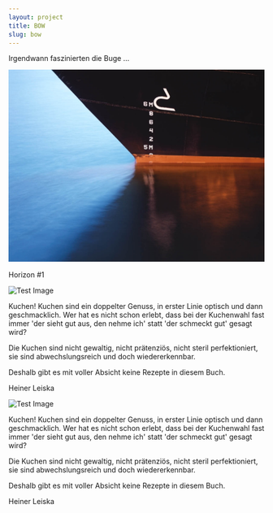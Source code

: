 ```yaml
---
layout: project
title: BOW
slug: bow
---
```

Irgendwann faszinierten die Buge …

![Alt text Heiner](/img/uploads/LEISKA_200508c80.jpg "BOW #001  Hurtigrouten")

Horizon #1

![Test Image](https://www.leiska.de/img/uploads/01_LEISKA_3276-02.jpg "a title")

Kuchen! Kuchen sind ein doppelter Genuss, in erster Linie optisch und dann geschmacklich. Wer hat es nicht schon erlebt, dass bei der Kuchenwahl fast immer 'der sieht gut aus, den nehme ich' statt 'der schmeckt gut' gesagt wird?

Die Kuchen sind nicht gewaltig, nicht prätenziös, nicht steril perfektioniert, sie sind abwechslungsreich und doch wiedererkennbar.

Deshalb gibt es mit voller Absicht keine Rezepte in diesem Buch.

Heiner Leiska

![Test Image](https://www.leiska.de/img/uploads/01_LEISKA_3276-02.jpg "a title")

Kuchen! Kuchen sind ein doppelter Genuss, in erster Linie optisch und dann geschmacklich. Wer hat es nicht schon erlebt, dass bei der Kuchenwahl fast immer 'der sieht gut aus, den nehme ich' statt 'der schmeckt gut' gesagt wird?

Die Kuchen sind nicht gewaltig, nicht prätenziös, nicht steril perfektioniert, sie sind abwechslungsreich und doch wiedererkennbar.

Deshalb gibt es mit voller Absicht keine Rezepte in diesem Buch.

Heiner Leiska
